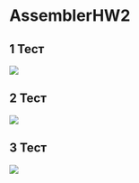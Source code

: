 # AssemblerHW2
## 1 Тест
![](https://i.ibb.co/ZcHmS49/image.png)

## 2 Тест
![](https://i.ibb.co/swqhFvN/image.png)

## 3 Тест
![](https://i.ibb.co/XJz5Mg7/image.png)
